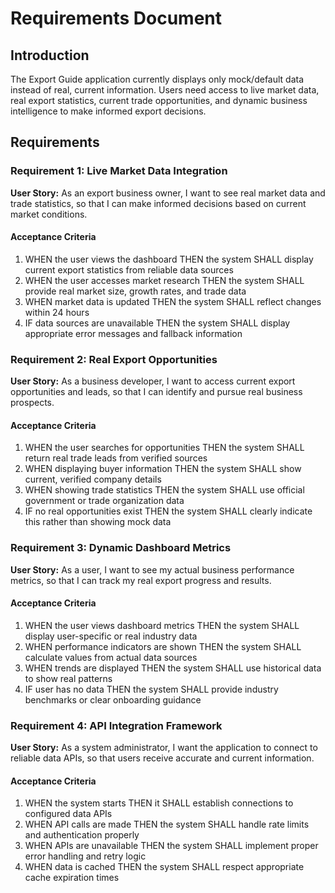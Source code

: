 # Requirements Document

## Introduction

The Export Guide application currently displays only mock/default data instead of real, current information. Users need access to live market data, real export statistics, current trade opportunities, and dynamic business intelligence to make informed export decisions.

## Requirements

### Requirement 1: Live Market Data Integration

**User Story:** As an export business owner, I want to see real market data and trade statistics, so that I can make informed decisions based on current market conditions.

#### Acceptance Criteria

1. WHEN the user views the dashboard THEN the system SHALL display current export statistics from reliable data sources
2. WHEN the user accesses market research THEN the system SHALL provide real market size, growth rates, and trade data
3. WHEN market data is updated THEN the system SHALL reflect changes within 24 hours
4. IF data sources are unavailable THEN the system SHALL display appropriate error messages and fallback information

### Requirement 2: Real Export Opportunities

**User Story:** As a business developer, I want to access current export opportunities and leads, so that I can identify and pursue real business prospects.

#### Acceptance Criteria

1. WHEN the user searches for opportunities THEN the system SHALL return real trade leads from verified sources
2. WHEN displaying buyer information THEN the system SHALL show current, verified company details
3. WHEN showing trade statistics THEN the system SHALL use official government or trade organization data
4. IF no real opportunities exist THEN the system SHALL clearly indicate this rather than showing mock data

### Requirement 3: Dynamic Dashboard Metrics

**User Story:** As a user, I want to see my actual business performance metrics, so that I can track my real export progress and results.

#### Acceptance Criteria

1. WHEN the user views dashboard metrics THEN the system SHALL display user-specific or real industry data
2. WHEN performance indicators are shown THEN the system SHALL calculate values from actual data sources
3. WHEN trends are displayed THEN the system SHALL use historical data to show real patterns
4. IF user has no data THEN the system SHALL provide industry benchmarks or clear onboarding guidance

### Requirement 4: API Integration Framework

**User Story:** As a system administrator, I want the application to connect to reliable data APIs, so that users receive accurate and current information.

#### Acceptance Criteria

1. WHEN the system starts THEN it SHALL establish connections to configured data APIs
2. WHEN API calls are made THEN the system SHALL handle rate limits and authentication properly
3. WHEN APIs are unavailable THEN the system SHALL implement proper error handling and retry logic
4. WHEN data is cached THEN the system SHALL respect appropriate cache expiration times